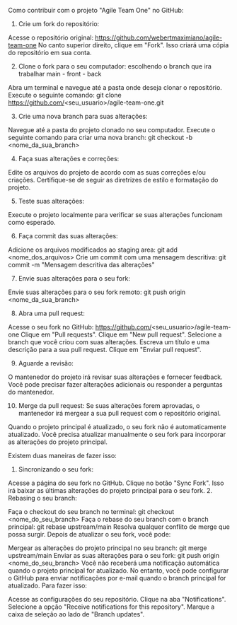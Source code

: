 Como contribuir com o projeto "Agile Team One" no GitHub:
1. Crie um fork do repositório:

Acesse o repositório original: https://github.com/webertmaximiano/agile-team-one
No canto superior direito, clique em "Fork".
Isso criará uma cópia do repositório em sua conta.

2. Clone o fork para o seu computador: escolhendo o branch que ira trabalhar main - front - back

Abra um terminal e navegue até a pasta onde deseja clonar o repositório.
Execute o seguinte comando:
git clone https://github.com/<seu_usuario>/agile-team-one.git

3. Crie uma nova branch para suas alterações:

Navegue até a pasta do projeto clonado no seu computador.
Execute o seguinte comando para criar uma nova branch:
git checkout -b <nome_da_sua_branch>

4. Faça suas alterações e correções:

Edite os arquivos do projeto de acordo com as suas correções e/ou criações.
Certifique-se de seguir as diretrizes de estilo e formatação do projeto.

5. Teste suas alterações:

Execute o projeto localmente para verificar se suas alterações funcionam como esperado.

6. Faça commit das suas alterações:

Adicione os arquivos modificados ao staging area:
git add <nome_dos_arquivos>
Crie um commit com uma mensagem descritiva:
git commit -m "Mensagem descritiva das alterações"

7. Envie suas alterações para o seu fork:

Envie suas alterações para o seu fork remoto:
git push origin <nome_da_sua_branch>

8. Abra uma pull request:

Acesse o seu fork no GitHub: https://github.com/<seu_usuario>/agile-team-one
Clique em "Pull requests".
Clique em "New pull request".
Selecione a branch que você criou com suas alterações.
Escreva um título e uma descrição para a sua pull request.
Clique em "Enviar pull request".

9. Aguarde a revisão:

O mantenedor do projeto irá revisar suas alterações e fornecer feedback.
Você pode precisar fazer alterações adicionais ou responder a perguntas do mantenedor.

10. Merge da pull request:
Se suas alterações forem aprovadas, o mantenedor irá mergear a sua pull request com o repositório original.


Quando o projeto principal é atualizado, o seu fork não é automaticamente atualizado. Você precisa atualizar manualmente o seu fork para incorporar as alterações do projeto principal.

Existem duas maneiras de fazer isso:

1. Sincronizando o seu fork:

Acesse a página do seu fork no GitHub.
Clique no botão "Sync Fork".
Isso irá baixar as últimas alterações do projeto principal para o seu fork.
2. Rebasing o seu branch:

Faça o checkout do seu branch no terminal:
git checkout <nome_do_seu_branch>
Faça o rebase do seu branch com o branch principal:
git rebase upstream/main
Resolva qualquer conflito de merge que possa surgir.
Depois de atualizar o seu fork, você pode:

Mergear as alterações do projeto principal no seu branch:
git merge upstream/main
Enviar as suas alterações para o seu fork:
git push origin <nome_do_seu_branch>
Você não receberá uma notificação automática quando o projeto principal for atualizado. No entanto, você pode configurar o GitHub para enviar notificações por e-mail quando o branch principal for atualizado. Para fazer isso:

Acesse as configurações do seu repositório.
Clique na aba "Notifications".
Selecione a opção "Receive notifications for this repository".
Marque a caixa de seleção ao lado de "Branch updates".

